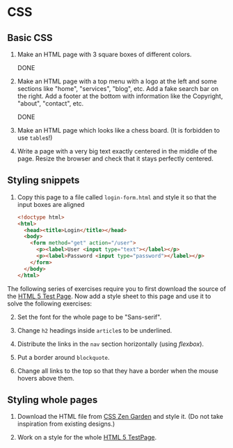 CSS
===

Basic CSS
---------

1. Make an HTML page with 3 square boxes of different colors.

   DONE

2. Make an HTML page with a top menu with a logo at the left and some sections
   like "home", "services", "blog", etc. Add a fake search bar on the right. Add
   a footer at the bottom with information like the Copyright, "about",
   "contact", etc.

   DONE

3. Make an HTML page which looks like a chess board. (It is forbidden to use ``table``s!)

4. Write a page with a very big text exactly centered in the middle of the page.
   Resize the browser and check that it stays perfectly centered.



Styling snippets
----------------

1. Copy this page to a file called ``login-form.html`` and style it so that the
   input boxes are aligned
   ```html
   <!doctype html>
   <html>
     <head><title>Login</title></head>
     <body>
       <form method="get" action="/user">
         <p><label>User <input type="text"></label></p>
         <p><label>Password <input type="password"></label></p>
       </form>    
     </body>
   </html>
   ```

The following series of exercises require you to first download the source of
the [HTML 5 Test Page](https://cbracco.github.io/html5-test-page/). Now add a
style sheet to this page and use it to solve the following exercises:

2. Set the font for the whole page to be "Sans-serif".

3. Change ``h2`` headings inside ``article``s to be underlined.

4. Distribute the links in the ``nav`` section horizontally (using *flexbox*).

5. Put a border around ``blockquote``.

6. Change all links to the top so that they have a border when the mouse hovers
   above them.



Styling whole pages
-------------------

1. Download the HTML file from [CSS Zen Garden](http://csszengarden.com) and
   style it. (Do not take inspiration from existing designs.)

2. Work on a style for the whole 
   [HTML 5 TestPage](https://cbracco.github.io/html5-test-page/).